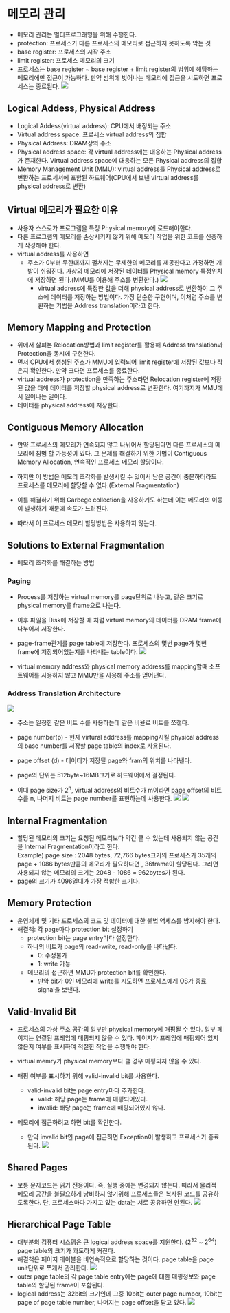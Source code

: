 # 메모리 관리

- 메모리 관리는 멀티프로그래밍을 위해 수행한다.
- protection: 프로세스가 다른 프로세스의 메모리로 접근하지 못하도록 막는 것
- base register: 프로세스의 시작 주소
- limit register: 프로세스 메모리의 크기
- 프로세스는 base register ~ base register + limit register의 범위에 해당하는 메모리에만 접근이 가능하다. 만약 범위에 벗어나는 메모리에 접근을 시도하면 프로세스는 종료된다.
  ![](./img/memory.JPG)

## Logical Addess, Physical Address

- Logical Addess(virtual address): CPU에서 배정되는 주소
- Virtual address space: 프로세스 virtual address의 집합
- Physical Address: DRAM상의 주소
- Physical address space: 각 virtual address에는 대응하는 Physical address가 존재한다. Virtual address space에 대응하는 모든 Physical address의 집합
- Memory Management Unit (MMU): virtual address를 Physical address로 변환하는 프로세서에 포함된 하드웨어(CPU에서 보낸 virtual address를 physical address로 변환)

## Virtual 메모리가 필요한 이유

- 사용자 스스로가 프로그램을 특정 Physical memory에 로드해야한다.
- 다른 프로그램의 메모리를 손상시키지 않기 위해 메모리 작업을 위한 코드를 신중하게 작성해야 한다.
- virtual address를 사용하면
  - 주소가 0부터 무한대까지 펼쳐지는 무제한의 메모리를 제공한다고 가정하면 개발이 쉬워진다. 가상의 메모리에 저장된 데이터를 Physical memory 특정위치에 저장하면 된다.(MMU를 이용해 주소를 변환한다.)
    ![](./img/relocation.JPG)
    - virtual address에 특정한 값을 더해 physical address로 변환하여 그 주소에 데이터를 저장하는 방법이다. 가장 단순한 구현이며, 이처럼 주소를 변환하는 기법을 Address translation이라고 한다.

## Memory Mapping and Protection

- 위에서 살펴본 Relocation방법과 limit register를 활용해 Address translation과 Protection을 동시에 구현한다.
- 먼저 CPU에서 생성된 주소가 MMU에 입력되어 limit register에 저장된 값보다 작은지 확인한다. 만약 크다면 프로세스를 종료한다.
- virtual address가 protection을 만족하는 주소라면 Relocation register에 저장된 값을 더해 데이터를 저장할 physical address로 변환한다. 여기까지가 MMU에서 일어나는 일이다.
- 데이터를 physical address에 저장한다.

## Contiguous Memory Allocation

- 만약 프로세스의 메모리가 연속되지 않고 나뉘어서 할당된다면 다른 프로세스의 메모리에 침범 할 가능성이 있다. 그 문제를 해결하기 위한 기법이 Contiguous Memory Allocation, 연속적인 프로세스 메모리 할당이다.

- 하지만 이 방법은 메모리 조각화를 발생시킬 수 있어서 남은 공간이 충분하더라도 프로세스를 메모리에 할당할 수 없다.(External Fragmentation)
- 이를 해결하기 위해 Garbege collection을 사용하기도 하는데 이는 메모리의 이동이 발생하기 때문에 속도가 느려진다.
- 따라서 이 프로세스 메모리 할당방법은 사용하지 않는다.

## Solutions to External Fragmentation

- 메모리 조각화를 해결하는 방법

### Paging

- Process를 저장하는 virtual memory를 page단위로 나누고, 같은 크기로 physical memory를 frame으로 나눈다.

- 이후 파일을 Disk에 저장할 때 처럼 virtual memory의 데이터를 DRAM frame에 나누어서 저장한다.
- page-frame관계를 page table에 저장한다. 프로세스의 몇번 page가 몇번 frame에 저장되어있는지를 나타내는 table이다.
  ![](./img/paging.JPG)
- virtual memory address와 physical memory address를 mapping할때 소프트웨어를 사용하지 않고 MMU만을 사용해 주소를 얻어낸다.

### Address Translation Architecture

![](./img/ATA.JPG)

- 주소는 일정한 같은 비트 수를 사용하는데 같은 비율로 비트를 쪼갠다.
- page number(p) - 현재 virtural address를 mapping시킬 physical address의 base number를 저장할 page table의 index로 사용된다.
- page offset (d) - 데이터가 저장될 page와 fram의 위치를 나타낸다.
- page의 단위는 512byte~16MB크기로 하드웨어에서 결정된다.

- 이때 page size가 2<sup>n</sup>, virtual address의 비트수가 m이라면 page offset의 비트수를 n, 나머지 비트는 page number를 표현하는데 사용한다.
  ![](./img/logical%20address.JPG)
  ![](./img/paging%20ex.JPG)

## Internal Fragmentation

- 할당된 메모리의 크기는 요청된 메모리보다 약간 클 수 있는데 사용되지 않는 공간을 Internal Fragmentation이라고 한다.<br>
  Example) page size : 2048 bytes, 72,766 bytes크기의 프로세스가 35개의 page + 1086 bytes만큼의 메모리가 필요하다면 , 36frame이 할당된다. 그러면 사용되지 않는 메모리의 크기는 2048 - 1086 = 962bytes가 된다.
- page의 크기가 4096일때가 가장 적합한 크기다.

## Memory Protection

- 운영체제 및 기타 프로세스의 코드 및 데이터에 대한 불법 액세스를 방지해야 한다.
- 해결책: 각 page마다 protection bit 설정하기
  - protection bit는 page entry마다 설정한다.
  - 하나의 비트가 page의 read-write, read-only를 나타낸다.
    - 0: 수정불가
    - 1: write 가능
  - 메모리의 접근하면 MMU가 protection bit를 확인한다.
    - 만약 bit가 0인 메모리에 write를 시도하면 프로세스에게 OS가 종료 signal을 보낸다.

## Valid-Invalid Bit

- 프로세스의 가상 주소 공간의 일부만 physical memory에 매핑될 수 있다. 일부 페이지는 연결된 프레임에 매핑되지 않을 수 있다. 페이지가 프레임에 매핑되어 있지 않은지 여부를 표시하여 적절한 작업을 수행해야 한다.

- virtual memry가 physical memory보다 클 경우 매핑되지 않을 수 있다.
- 매핑 여부를 표시하기 위해 valid-invalid bit를 사용한다.
  - valid-invalid bit는 page entry마다 추가한다.
    - valid: 해당 page는 frame에 매핑되어있다.
    - invalid: 해당 page는 frame에 매핑되어있지 않다.
- 메모리에 접근하려고 하면 bit를 확인한다.
  - 만약 invalid bit인 page에 접근하면 Exception이 발생하고 프로세스가 종료된다.
    ![](./img/valid-invalid.JPG)

## Shared Pages

- 보통 문자코드는 읽기 전용이다. 즉, 실행 중에는 변경되지 않는다. 따라서 물리적 메모리 공간을 불필요하게 낭비하지 않기위해 프로세스들은 복사된 코드를 공유하도록한다. 단, 프로세스마다 가지고 있는 data는 서로 공유하면 안된다.
  ![](./img/shared%20page.JPG)

## Hierarchical Page Table

- 대부분의 컴퓨터 시스템은 큰 logical address space를 지원한다. (2<sup>32</sup> ~ 2<sup>64</sup>) page table의 크기가 과도하게 커진다.
- 해결책은 페이지 테이블을 비연속적으로 할당하는 것이다. page table을 page unit단위로 쪼개서 관리한다.
  ![](./img/Hierarchical.JPG)
- outer page table의 각 page table entry에는 page에 대한 매핑정보와 page table의 할당된 frame이 포함된다.
- logical address는 32bit의 크기인데 그중 10bit는 outer page number, 10bit는 page of page table number, 나머지는 page offset을 담고 있다.
  ![](./img/7.JPG)
